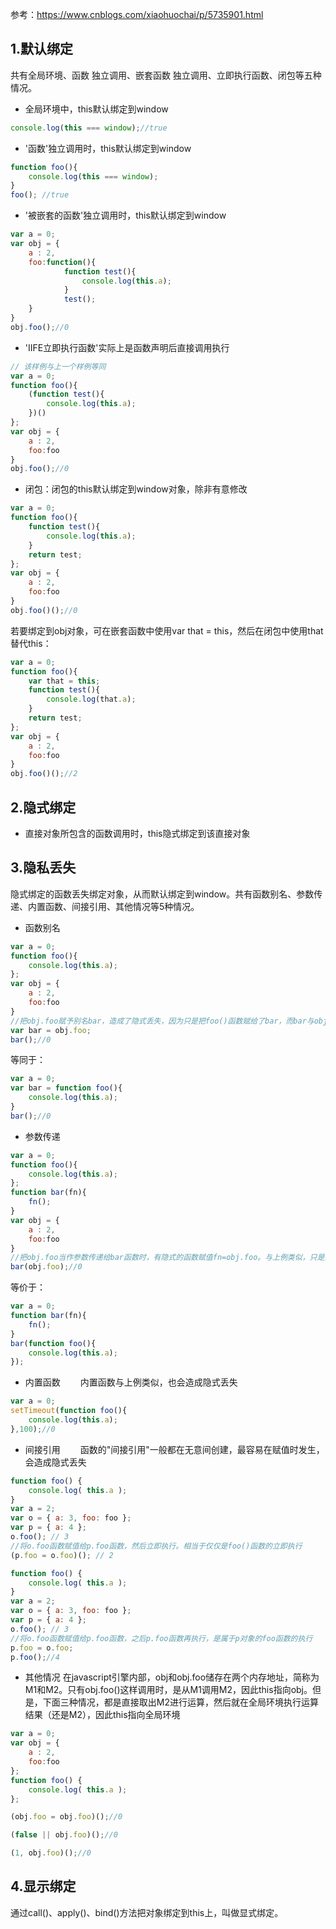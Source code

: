参考：https://www.cnblogs.com/xiaohuochai/p/5735901.html


## 1.默认绑定
共有全局环境、函数 独立调用、嵌套函数 独立调用、立即执行函数、闭包等五种情况。
* 全局环境中，this默认绑定到window
```javascript
console.log(this === window);//true
```
* '函数'独立调用时，this默认绑定到window
```javascript
function foo(){
    console.log(this === window);
}
foo(); //true
```
* '被嵌套的函数'独立调用时，this默认绑定到window
```javascript
var a = 0;
var obj = {
    a : 2,
    foo:function(){
            function test(){
                console.log(this.a);
            }
            test();
    }
}
obj.foo();//0
```
* 'IIFE立即执行函数'实际上是函数声明后直接调用执行
```javascript
// 该样例与上一个样例等同
var a = 0;
function foo(){
    (function test(){
        console.log(this.a);
    })()
};
var obj = {
    a : 2,
    foo:foo
}
obj.foo();//0

```
* 闭包：闭包的this默认绑定到window对象，除非有意修改
```javascript
var a = 0;
function foo(){
    function test(){
        console.log(this.a);
    }
    return test;
};
var obj = {
    a : 2,
    foo:foo
}
obj.foo()();//0
```
若要绑定到obj对象，可在嵌套函数中使用var that = this，然后在闭包中使用that替代this：
```javascript
var a = 0;
function foo(){
    var that = this;  
    function test(){
        console.log(that.a);
    }
    return test;
};
var obj = {
    a : 2,
    foo:foo
}
obj.foo()();//2
```


## 2.隐式绑定
* 直接对象所包含的函数调用时，this隐式绑定到该直接对象

## 3.隐私丢失
隐式绑定的函数丢失绑定对象，从而默认绑定到window。共有函数别名、参数传递、内置函数、间接引用、其他情况等5种情况。

* 函数别名
```javascript
var a = 0;
function foo(){
    console.log(this.a);
};
var obj = {
    a : 2,
    foo:foo
}
//把obj.foo赋予别名bar，造成了隐式丢失，因为只是把foo()函数赋给了bar，而bar与obj对象则毫无关系
var bar = obj.foo;
bar();//0
```
等同于：
```javascript
var a = 0;
var bar = function foo(){
    console.log(this.a);
}
bar();//0
```
* 参数传递
```javascript
var a = 0;
function foo(){
    console.log(this.a);
};
function bar(fn){
    fn();
}
var obj = {
    a : 2,
    foo:foo
}
//把obj.foo当作参数传递给bar函数时，有隐式的函数赋值fn=obj.foo。与上例类似，只是把foo函数赋给了fn，而fn与obj对象则毫无关系
bar(obj.foo);//0
```
等价于：
```javascript
var a = 0;
function bar(fn){
    fn();
}
bar(function foo(){
    console.log(this.a);
});
```

* 内置函数
　　内置函数与上例类似，也会造成隐式丢失
```javascript
var a = 0;
setTimeout(function foo(){
    console.log(this.a);
},100);//0
```
* 间接引用
　　函数的"间接引用"一般都在无意间创建，最容易在赋值时发生，会造成隐式丢失
```javascript
function foo() {
    console.log( this.a );
}
var a = 2;
var o = { a: 3, foo: foo };
var p = { a: 4 };
o.foo(); // 3
//将o.foo函数赋值给p.foo函数，然后立即执行。相当于仅仅是foo()函数的立即执行
(p.foo = o.foo)(); // 2
```
```javascript
function foo() {
    console.log( this.a );
}
var a = 2;
var o = { a: 3, foo: foo };
var p = { a: 4 };
o.foo(); // 3
//将o.foo函数赋值给p.foo函数，之后p.foo函数再执行，是属于p对象的foo函数的执行
p.foo = o.foo;
p.foo();//4
```
* 其他情况
在javascript引擎内部，obj和obj.foo储存在两个内存地址，简称为M1和M2。只有obj.foo()这样调用时，是从M1调用M2，因此this指向obj。但是，下面三种情况，都是直接取出M2进行运算，然后就在全局环境执行运算结果（还是M2），因此this指向全局环境
```javascript
var a = 0;
var obj = {
    a : 2,
    foo:foo
};
function foo() {
    console.log( this.a );
};

(obj.foo = obj.foo)();//0

(false || obj.foo)();//0

(1, obj.foo)();//0
```


## 4.显示绑定
通过call()、apply()、bind()方法把对象绑定到this上，叫做显式绑定。
